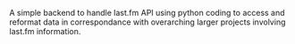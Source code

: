 A simple backend to handle last.fm API using python coding to access and reformat data in correspondance with overarching larger projects involving last.fm information.
